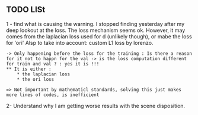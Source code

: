 ## TODO LISt

1 - find what is causing the warning. I stopped finding yesterday after my deep lookout at the loss. The loss mechanism seems ok. However, it may comes from the laplacian loss used for d (unlikely though), or mabe the loss for 'ori'
    Alsp to take into account: custom L1 loss by lorenzo.

    -> Only happening before the loss for the training : Is there a reason for it not to happn for the val -> is the loss computation different for train and val ? : yes it is !!!
    ** It is either :
        * the laplacian loss
        * the ori loss

    => Not important by mathematicl standards, solving this just makes more lines of codes, is inefficient


2- Understand why I am getting worse results with the scene disposition.

